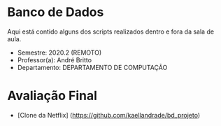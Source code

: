 # Banco de Dados
Aqui está contido alguns dos scripts realizados
dentro e fora da sala de aula. 

- Semestre: 2020.2 (REMOTO)
- Professor(a): André Britto
- Departamento: DEPARTAMENTO DE COMPUTAÇÃO

# Avaliação Final
- [Clone da Netflix] (https://github.com/kaellandrade/bd_projeto)
